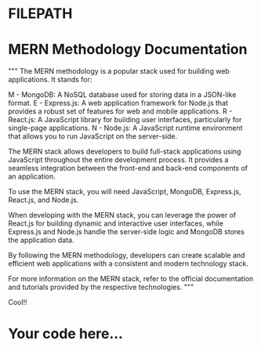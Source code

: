# FILEPATH

# MERN Methodology Documentation

"""
The MERN methodology is a popular stack used for building web applications. It stands for:

M - MongoDB: A NoSQL database used for storing data in a JSON-like format.
E - Express.js: A web application framework for Node.js that provides a robust set of features for web and mobile applications.
R - React.js: A JavaScript library for building user interfaces, particularly for single-page applications.
N - Node.js: A JavaScript runtime environment that allows you to run JavaScript on the server-side.

The MERN stack allows developers to build full-stack applications using JavaScript throughout the entire development process. It provides a seamless integration between the front-end and back-end components of an application.

To use the MERN stack, you will need JavaScript, MongoDB, Express.js, React.js, and Node.js.

When developing with the MERN stack, you can leverage the power of React.js for building dynamic and interactive user interfaces, while Express.js and Node.js handle the server-side logic and MongoDB stores the application data.

By following the MERN methodology, developers can create scalable and efficient web applications with a consistent and modern technology stack.

For more information on the MERN stack, refer to the official documentation and tutorials provided by the respective technologies.
"""

Cool!!
# Your code here...
